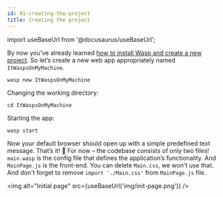 ```yaml
---
id: 01-creating-the-project
title: Creating the project
---
```


import useBaseUrl from '@docusaurus/useBaseUrl';

By now you've already learned [how to install Wasp and create a new project](/docs). So let’s create a new web app appropriately named `ItWaspsOnMyMachine`.

```
wasp new ItWaspsOnMyMachine
```

Changing the working directory:
```
cd ItWaspsOnMyMachine
```

Starting the app:
```
wasp start
```

Now your default browser should open up with a simple predefined text message. That’s it! 🥳 For now – the codebase consists of only two files! `main.wasp` is the config file that defines the application’s functionality. And `MainPage.js` is the front-end. You can delete `Main.css`, we won't use that. And don't forget to remove `import './Main.css'` from `MainPage.js` file. 

<img alt="Initial page"
     src={useBaseUrl('img/init-page.png')}
/>